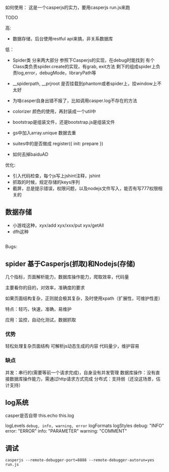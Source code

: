 
如何使用：
    这是一个casperjs的实力，要用casperjs run.js来跑

TODO

高:

- 数据存储，后台使用restful api来搞，非关系数据库


低：
- Spider类 分来两大部分 参照下Casperjs的实现，在debug时能找到
有个Class类负责spider.create的实现，有grab, exit方法
剩下的组成spider上负责log,error，debugMode，libraryPath等

- __spiderpath, __prjroot 是否挂载到phantom或者spider上，挂window上不太好
- 为啥casper自身出错不报了，比如调用casper.log不存在的方法
- colorizer 颜色的使用，再封装成一个util中

- bootstrap是组装文件，还是bootstrap.js是组装文件

- gs中加入array.unique 数据去重

- suites中的是否做成 register({
    init: 
    prepare
})
- 如何去掉baiduAD

优化:

- 引入代码检查，每个js写上jshint注释，jshint
- 抓取的时候，规定存储的keys序列
- 截屏，总是提示错误，权限问题，以及nodejs文件写入，能否有写777权限相关的

## 数据存储

- 小游戏这种，xyx/add xyx/xxx/put xyx/getAll
- dfh这种 



## 

Bugs:

## spider 基于Casperjs(抓取)和Nodejs(存储) 

几个指标，页面解析能力，数据库操作能力，爬取效率，代码量

主要看你的目的，对效率，准确度的要求

如果页面结构复杂，正则就会极其复杂，及时使用xpath（扩展性，可维护性差）

特点：轻巧，快速，准确，易维护

应用：监控，自动化测试，数据抓取

### 优势

轻松处理复杂页面结构
可解析js动态生成的内容
代码量少，维护容易


### 缺点

并发：串行的(需要等前一个请求完成)，自身没有并发管理
数据库操作：没有直接数据库操作能力，需通过http请求方式完成
分布式：支持弱（还没这场景，估计支持）



## log系统

casper是否自带 this.echo this.log 

logLevels `debug, info, warning, error`
logFormats 
logStyles
    debug: "INFO"
    error: "ERROR"
    info: "PARAMETER"
    warning: "COMMENT"


## 调试

`casperjs --remote-debugger-port=8888 --remote-debugger-autorun=yes run.js`
